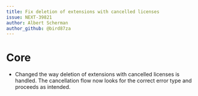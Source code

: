 ```yaml
---
title: Fix deletion of extensions with cancelled licenses
issue: NEXT-39821
author: Albert Scherman
author_github: @bird87za
---
```

# Core
* Changed the way deletion of extensions with cancelled licenses is handled. The cancellation flow now looks for the correct error type and proceeds as intended.
